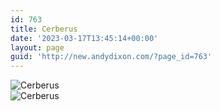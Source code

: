 ```yaml
---
id: 763
title: Cerberus
date: '2023-03-17T13:45:14+00:00'
layout: page
guid: 'http://new.andydixon.com/?page_id=763'
---
```


![Cerberus](https://i0.wp.com/assets.g8x2.ldn.idrivee2-23.com/posters/Cerberus%2001.jpg?w=1200&ssl=1 "Cerberus")  
![Cerberus](https://i0.wp.com/assets.g8x2.ldn.idrivee2-23.com/posters/Cerberus%2002.jpg?w=1200&ssl=1 "Cerberus")